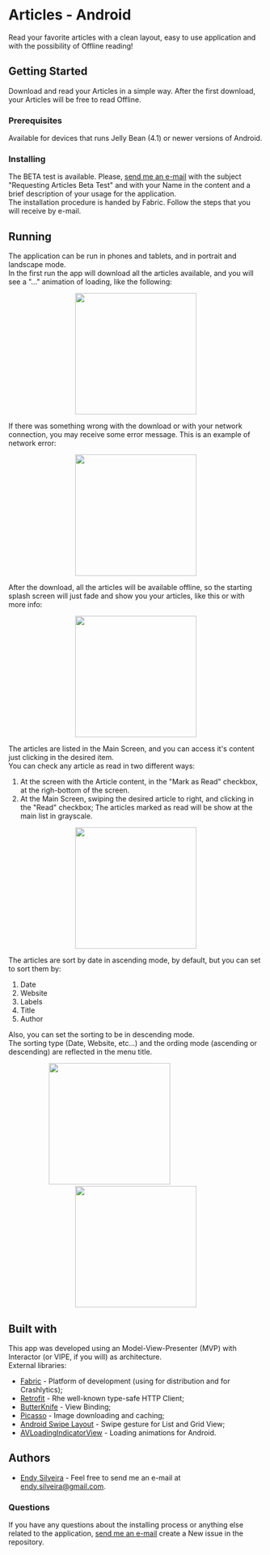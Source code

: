 # Articles - Android #
Read your favorite articles with a clean layout, easy to use application and with the possibility of Offline reading!

## Getting Started ##
Download and read your Articles in a simple way. After the first download, your Articles will be free to read Offline.

### Prerequisites ###
Available for devices that runs Jelly Bean (4.1) or newer versions of Android.

### Installing ###
The BETA test is available. Please, [send me an e-mail](mailto:endy.silveira@gmail.com) with the subject "Requesting Articles Beta Test" and with your Name in the content and a brief description of your usage for the application.<br>
The installation procedure is handed by Fabric. Follow the steps that you will receive by e-mail.

## Running ##
The application can be run in phones and tablets, and in portrait and landscape mode.<br>
In the first run the app will download all the articles available, and you will see a "..." animation of loading, like the following:
<p align="center">
<img src="https://thumbs.gfycat.com/AllOpulentAplomadofalcon-size_restricted.gif" width="240">
</p>

If there was something wrong with the download or with your network connection, you may receive some error message. This is an example of network error:
<p align="center">
<img src="http://i.imgur.com/KIfHXpt.png" width="240">
</p>

After the download, all the articles will be available offline, so the starting splash screen will just fade and show you your articles, like this or with more info:
<p align="center">
<img src="https://thumbs.gfycat.com/PlasticFocusedHapuka-size_restricted.gif" width="240">
</p>

The articles are listed in the Main Screen, and you can access it's content just clicking in the desired item.<br>
You can check any article as read in two different ways:
1) At the screen with the Article content, in the "Mark as Read" checkbox, at the righ-bottom of the screen.
2) At the Main Screen, swiping the desired article to right, and clicking in the "Read" checkbox;
The articles marked as read will be show at the main list in grayscale.
<p align="center">
<img src="https://thumbs.gfycat.com/ColossalUntimelyHorsechestnutleafminer-size_restricted.gif" width="240">
</p>

The articles are sort by date in ascending mode, by default, but you can set to sort them by:
1) Date
2) Website
3) Labels
4) Title
5) Author

Also, you can set the sorting to be in descending mode.<br>
The sorting type (Date, Website, etc...) and the ording mode (ascending or descending) are reflected in the menu title.<br>
<p align="center">
<img src="https://thumbs.gfycat.com/FirsthandImpracticalIrishterrier-size_restricted.gif" width="240">
<img height="10" hspace="10%"/>
<img src="https://thumbs.gfycat.com/TenderRemoteHedgehog-size_restricted.gif" width="240">
</p>

## Built with ##
This app was developed using an Model-View-Presenter (MVP) with Interactor (or VIPE, if you will) as architecture.<br>
External libraries:
* [Fabric](https://get.fabric.io/) - Platform of development (using for distribution and for Crashlytics);
* [Retrofit](https://square.github.io/retrofit/) - Rhe well-known type-safe HTTP Client;
* [ButterKnife](http://jakewharton.github.io/butterknife/) - View Binding;
* [Picasso](http://square.github.io/picasso/) - Image downloading and caching;
* [Android Swipe Layout](https://github.com/daimajia/AndroidSwipeLayout) - Swipe gesture for List and Grid View;
* [AVLoadingIndicatorView](https://github.com/81813780/AVLoadingIndicatorView) - Loading animations for Android.


## Authors ##
* [Endy Silveira](https://github.com/endy-s) - Feel free to send me an e-mail at endy.silveira@gmail.com.

### Questions ###
If you have any questions about the installing process or anything else related to the application, [send me an e-mail](mailto:endy.silveira@gmail.com) create a New issue in the repository.
